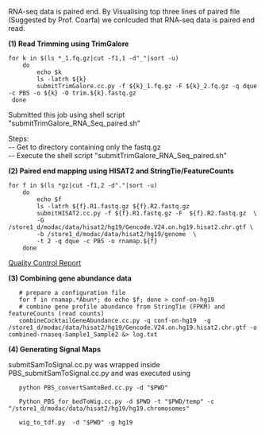 
RNA-seq data is paired end. By Visualising top three lines of paired file (Suggested by Prof. Coarfa) we conlcuded that RNA-seq data is paired end read.

**(1) Read Trimming using TrimGalore**

    for k in $(ls *_1.fq.gz|cut -f1,1 -d"_"|sort -u) 
        do 
            echo $k 
            ls -latrh ${k}
            submitTrimGalore.cc.py -f ${k}_1.fq.gz -F ${k}_2.fq.gz -q dque -c PBS -o ${k} -O trim.${k}.fastq.gz
     done 

Submitted this job using shell script "submitTrimGalore_RNA_Seq_paired.sh" <br />

Steps:<br />
  -- Get to directory containing only the fastq.gz <br />
  -- Execute the shell script "submitTrimGalore_RNA_Seq_paired.sh" <br />

**(2) Paired end mapping using HISAT2 and StringTie/FeatureCounts**

    for f in $(ls *gz|cut -f1,2 -d"."|sort -u)
        do 
            echo $f
            ls -latrh ${f}.R1.fastq.gz ${f}.R2.fastq.gz
            submitHISAT2.cc.py -f ${f}.R1.fastq.gz -F  ${f}.R2.fastq.gz  \ 
            -G /store1_d/modac/data/hisat2/hg19/Gencode.V24.on.hg19.hisat2.chr.gtf \ 
            -b /store1_d/modac/data/hisat2/hg19/genome  \ 
            -t 2 -q dque -c PBS -o rnamap.${f}
        done
        
[Quality Control Report](https://github.com/CoarfaBCM/Akhilesh_Projects/blob/master/DOCS/QC.txt)
     

**(3) Combining gene abundance data**

       # prepare a configuration file
       for f in rnamap.*Abun*; do echo $f; done > conf-on-hg19
       # combine gene profile abundance from StringTie (FPKM) and featureCounts (read counts)
       combineCocktailGeneAbundance.cc.py -q conf-on-hg19  -g /store1_d/modac/data/hisat2/hg19/Gencode.V24.on.hg19.hisat2.chr.gtf -o combined-rnaseq-Sample1_Sample2 &> log.txt

**(4) Generating Signal Maps**
   
   submitSamToSignal.cc.py was wrapped inside PBS_submitSamToSignal.cc.py and was executed using
       
       python PBS_convertSamtoBed.cc.py -d "$PWD"
       
       Python_PBS_for_bedToWig.cc.py -d $PWD -t "$PWD/temp" -c "/store1_d/modac/data/hisat2/hg19/hg19.chromosomes"
        
       wig_to_tdf.py  -d "$PWD" -g hg19
